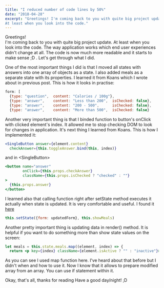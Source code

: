 ```yaml
---
title: "I reduced number of code lines by 50%"
date: "2018-04-28"
excerpt: "Greetings! I'm coming back to you with quite big project update. 
At least when you look into the code."
---
```


Greetings!\
I'm coming back to you with quite big project update. At least when you look
into the code. The way application works which end user experiences didn't
change at all. The code is now much more readable and it starts to make sense
;D . Let's get through what I did.

One of the most important things I did is that I moved all states with answers
into one array of objects as a state. I also added meals as a separate state
with its properties. I learned it from Koans which I wrote about in previous
post. This is how it looks in practise:

```jsx
form: [
  {type: "question",  content: "Calories / 100g"},
  {type: "answer",    content: "Less than 200",  isChecked: false},
  {type: "answer",    content: "200 - 500",      isChecked: false},
  {type: "answer",    content: "More than 500",  isChecked: false}
```

Another very important thing is that I binded function to button's onClick with
clicked element's index. It allowed me to stop checking DOM to look for changes
in application. It's next thing I learned from Koans. This is how I implemented
it:

```jsx
<SingleButton answer={element.content}
  checkAnswer={this.toggleAnswer.bind(this, index)}
```

and in \<SingleButton>

```jsx
<button name="answer"
        onClick={this.props.checkAnswer}
        className={this.props.isChecked ? "checked" : ""}
>
  {this.props.answer}
</button>
```

I learned also that calling function right after setState method executes it
actually when state is updated. It is very comfortable and useful. I found it
[here](
http://reactkungfu.com/2016/03/dive-into-react-codebase-handling-state-changes/)

```jsx
this.setState({form: updatedForm}, this.showMeals)
```

Another pretty important thing is updating data in render() method. It is
helpful if you want to do something more than show state values on the screen:

```jsx
let meals = this.state.meals.map((element, index) => {
  return <p key={index} className={element.isActive ? "" : "inactive"}>{element.name}</p>});
```

As you can see I used map function here. I've heard about that before but I
didn't when and how to use it. Now I know that it allows to prepare modified
array from an array. You can use if statement within it.

Okay, that's all, thanks for reading
Have a good day/night! ;D
